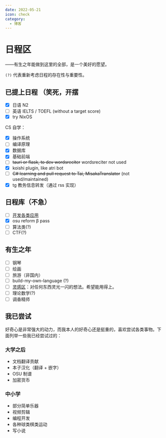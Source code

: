 ```yaml
---
date: 2022-05-21
icon: check
category:
  - 博客
---
```


# 日程区

<div class="subtitle">——有生之年能做到这里的全部，是一个美好的愿望。</div>

`(?)` 代表重新考虑日程的存在性与重要性。

## 已提上日程 <span class="heimu" title="你知道的太多了">（笑死，开摆</span>

- [x] 日语 N2
- [ ] 英语 IELTS / TOEFL (without a target score)
- [x] try NixOS

CS 自学：

- [x] 操作系统
- [ ] 编译原理
- [x] 数据库
- [x] 基础前端
- [ ] ~~tauri or flask, to dev wordsreciter~~ wordsreciter not used
- [x] koishi plugin, like atri bot
- [ ] ~~C# learning and pull request to Tai, MisakaTranslator~~ (not used/maintained)
- [x] tg 教务信息转发（通过 rss 实现）

## 日程库（不急）

- [ ] [开发各类应用](../hide/inspiration.md#编程灵感)
- [x] osu reform β pass
- [ ] 算法类(?)
- [ ] CTF(?)

## 有生之年

- [ ] 钢琴
- [ ] 绘画
- [ ] 旅游（非国内）
- [ ] build-my-own-language (?)
- [ ] [灵感区](../hide/inspiration.md)：对任何东西灵光一闪的想法。希望能用得上。
- [ ] 理论数学(?)
- [ ] 调香<heimu>精</heimu>师

## 我已尝试

好奇心是非常强大的动力，而我本人的好奇心还是挺重的，喜欢尝试各类事物。下面列举一些我已经尝试过的：

### 大学之后

- 文档翻译贡献
- 本子汉化（翻译 + 嵌字）
- OSU 制谱
- 加密货币

### 中小学

- 部分简单乐器
- 视频剪辑
- 编程开发
- 各种球类棋类运动
- 写小说
